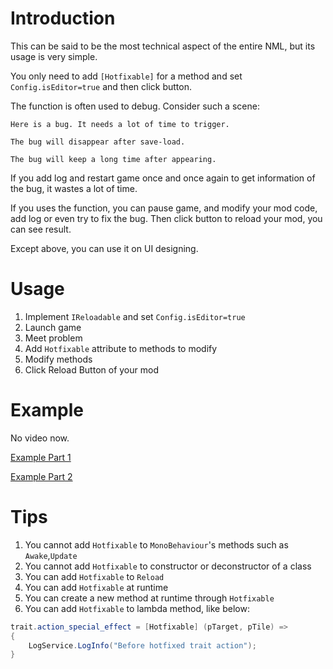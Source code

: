# Introduction

This can be said to be the most technical aspect of the entire NML, but its usage is very simple.

You only need to add `[Hotfixable]` for a method and set `Config.isEditor=true` and then click button.

The function is often used to debug. Consider such a scene:

```
Here is a bug. It needs a lot of time to trigger.

The bug will disappear after save-load.

The bug will keep a long time after appearing.
```

If you add log and restart game once and once again to get information of the bug, it wastes a lot of time.

If you uses the function, you can pause game, and modify your mod code, add log or even try to fix the bug. Then click button to reload your mod, you can see result.

Except above, you can use it on UI designing.

# Usage

1. Implement `IReloadable` and set `Config.isEditor=true`
2. Launch game
3. Meet problem
4. Add `Hotfixable` attribute to methods to modify
5. Modify methods
6. Click Reload Button of your mod
   
# Example

No video now.

[Example Part 1](https://github.com/WorldBoxOpenMods/ModExample/blob/master/content/ExampleTraits.cs)

[Example Part 2](https://github.com/WorldBoxOpenMods/ModExample/blob/master/ExampleModCode.cs#L55)

# Tips

1. You cannot add `Hotfixable` to `MonoBehaviour`'s methods such as `Awake`,`Update`
2. You cannot add `Hotfixable` to constructor or deconstructor of a class
3. You can add `Hotfixable` to `Reload`
4. You can add `Hotfixable` at runtime
5. You can create a new method at runtime through `Hotfixable`
6. You can add `Hotfixable` to lambda method, like below:

```csharp
trait.action_special_effect = [Hotfixable] (pTarget, pTile) =>
{
    LogService.LogInfo("Before hotfixed trait action");
}
```
